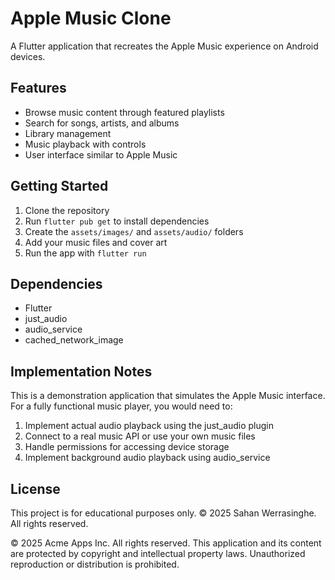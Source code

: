 # Apple Music Clone

A Flutter application that recreates the Apple Music experience on Android devices.

## Features

- Browse music content through featured playlists
- Search for songs, artists, and albums
- Library management
- Music playback with controls
- User interface similar to Apple Music

## Getting Started

1. Clone the repository
2. Run `flutter pub get` to install dependencies
3. Create the `assets/images/` and `assets/audio/` folders
4. Add your music files and cover art
5. Run the app with `flutter run`

## Dependencies

- Flutter
- just_audio
- audio_service
- cached_network_image

## Implementation Notes

This is a demonstration application that simulates the Apple Music interface. For a fully functional music player, you would need to:

1. Implement actual audio playback using the just_audio plugin
2. Connect to a real music API or use your own music files
3. Handle permissions for accessing device storage
4. Implement background audio playback using audio_service

## License

This project is for educational purposes only.
© 2025 Sahan Werrasinghe. All rights reserved.

© 2025 Acme Apps Inc. All rights reserved.
This application and its content are protected by copyright and intellectual property laws.
Unauthorized reproduction or distribution is prohibited.
